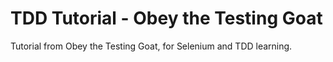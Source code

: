 # TDD Tutorial - Obey the Testing Goat

Tutorial from Obey the Testing Goat, for Selenium and TDD learning.
